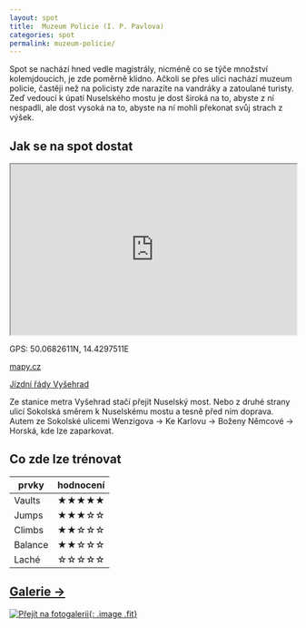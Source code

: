 ```yaml
---
layout: spot
title:  Muzeum Policie (I. P. Pavlova)
categories: spot
permalink: muzeum-policie/
---
```


Spot se nachází hned vedle magistrály, nicméně co se týče množství kolemjdoucích, je zde poměrně klidno. Ačkoli se přes ulici nachází muzeum policie, častěji než na policisty zde narazíte na vandráky a zatoulané turisty. Zeď vedoucí k úpatí Nuselského mostu je dost široká na to, abyste z ní nespadli, ale dost vysoká na to, abyste na ní mohli překonat svůj strach z výšek.

## Jak se na spot dostat

<iframe width="100%" height="300" src="https://www.google.com/maps/embed/v1/place?zoom=14&q=50.0682611N, 14.4297511E&key=AIzaSyAZNXlZoYrkgR4P9ZNMlyukmqrnvc1hWXM"></iframe>

GPS: 50.0682611N, 14.4297511E

[mapy.cz](http://www.mapy.cz/s/kp6M)

[Jízdní řády Vyšehrad](http://jizdnirady.idnes.cz/pid/spojeni/?t=Vyšehrad)

Ze stanice metra Vyšehrad stačí přejít Nuselský most. Nebo z druhé strany ulicí Sokolská směrem k Nuselskému mostu a tesně před ním doprava. Autem ze Sokolské ulicemi Wenzigova → Ke Karlovu → Boženy Němcové → Horská, kde lze zaparkovat.

## Co zde lze trénovat

| prvky          | hodnocení |
| -------------- | --------- |
| Vaults         | ★★★★★     |
| Jumps          | ★★★☆☆     |
| Climbs         | ★★☆☆☆     |
| Balance        | ★★☆☆☆     |
| Laché          | ☆☆☆☆☆     |

## [Galerie →](/galerie/muzeum-policie)

[![Přejít na fotogalerii](https://lh3.googleusercontent.com/YyMq4OtRfOdzhR_c83KOK1q5oRPYNUZAL84M1rcSW03AoFibSTvYyZQZyBuIjXZ3h_5MIXZLn5H10I4KZRrTgLEKhd9_I_SXNc2ywEFV2wD5b_vXlFLa57tItIRqYRTz_JtNPkyjArvgT-J-UgPcbNUmpm8BtJOg4s9JoIqWQYmXHUNH7f745zfb1f6DTYIzYooucPjKIqrX9kjN8ITdwuEoa0qKdLPqGhMF0Ere9yn08b440XLXSfO2Nb9oWSxyk1F6-o6omnPC0PxfdfOiBJCR4svMCJ8869gG74QBhpBKCPNxyc8nLmbrrPBwMxC9IFuRpwPiFOlRh4EBsvOUP94rQA-C8lXjrTnUuuFWyt4QJKxYug6yGXWgjAyfhuISKKIfOAHnIyowx-dXrsrN1zUVVVy0r0Vi-HHnjo9NHyUV0HDAwhtDe0AHO8fwi2kA7I5LoZLxgIN3t8dcviUNlUiM6V-lKwDGUuuQ8z8ogTyzovPeU23-LYno7lqKADbRSM75grvuEW-q0zME1hKbxmpt8usRfkapcteCm3g1m9ZMGC9-RzL0laMlP3YMT5yiwwel=w950-h713-no){: .image .fit}](/galerie/muzeum-policie)


<link rel="image_src" href="https://lh3.googleusercontent.com/YyMq4OtRfOdzhR_c83KOK1q5oRPYNUZAL84M1rcSW03AoFibSTvYyZQZyBuIjXZ3h_5MIXZLn5H10I4KZRrTgLEKhd9_I_SXNc2ywEFV2wD5b_vXlFLa57tItIRqYRTz_JtNPkyjArvgT-J-UgPcbNUmpm8BtJOg4s9JoIqWQYmXHUNH7f745zfb1f6DTYIzYooucPjKIqrX9kjN8ITdwuEoa0qKdLPqGhMF0Ere9yn08b440XLXSfO2Nb9oWSxyk1F6-o6omnPC0PxfdfOiBJCR4svMCJ8869gG74QBhpBKCPNxyc8nLmbrrPBwMxC9IFuRpwPiFOlRh4EBsvOUP94rQA-C8lXjrTnUuuFWyt4QJKxYug6yGXWgjAyfhuISKKIfOAHnIyowx-dXrsrN1zUVVVy0r0Vi-HHnjo9NHyUV0HDAwhtDe0AHO8fwi2kA7I5LoZLxgIN3t8dcviUNlUiM6V-lKwDGUuuQ8z8ogTyzovPeU23-LYno7lqKADbRSM75grvuEW-q0zME1hKbxmpt8usRfkapcteCm3g1m9ZMGC9-RzL0laMlP3YMT5yiwwel=w950-h713-no" />